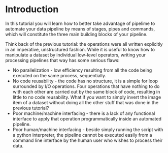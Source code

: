 # Introduction

In this tutorial you will learn how to better take advantage of pipelime to automate your data pipeline by means of stages, pipes and commands, which will constitute the three main building blocks of your pipeline.

Think back of the previous tutorial: the operations were all written explicitly in an imperative, unstructured fashion. While it is useful to know how to manipulate a dataset by individual low-level operators, writing your processing pipelines that way has some serious flaws:
- No parallelization - low efficiency resulting from all the code being executed on the same process, sequentially.
- No code reusability - the code has no structure, it is a simple for loop surrounded by I/O operations. Four operations that have nothing to do with each other are carried out by the same block of code, resulting in little to no code reusability. What if you want to simply invert the image item of a dataset without doing all the other stuff that was done in the previous tutorial?
- Poor machine/machine interfacing - there is a lack of any functional interface to apply that operation programmatically inside an automated pipeline.
- Poor human/machine interfacing - beside simply running the script with a python interpreter, the pipeline cannot be executed easily from a command line interface by the human user who wishes to process their data. 

